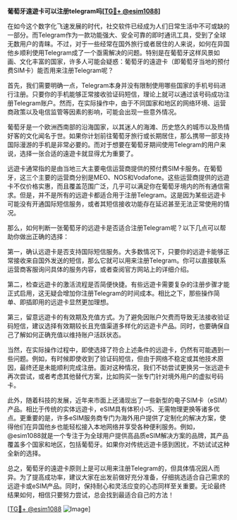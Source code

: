 **葡萄牙遠遊卡可以注册telegram吗[[TG💪+ @esim1088](https://t.me/s/esim1088)]**

在如今这个数字化飞速发展的时代，社交软件已经成为人们日常生活中不可或缺的一部分。而Telegram作为一款功能强大、安全可靠的即时通讯工具，受到了全球无数用户的青睐。不过，对于一些经常在国外旅行或者居住的人来说，如何在异国他乡顺利使用Telegram成了一个亟需解决的问题。特别是在葡萄牙这样风景如画、文化丰富的国家，许多人可能会疑惑：葡萄牙的遠遊卡（即葡萄牙当地的预付费SIM卡）能否用来注册Telegram呢？

首先，我们需要明确一点，Telegram本身并没有限制使用哪些国家的手机号码进行注册。只要你的手机能够正常接收验证码短信，理论上就可以通过该号码成功注册Telegram账户。然而，在实际操作中，由于不同国家和地区的网络环境、运营商政策以及电信监管等因素的影响，可能会出现一些意外情况。

葡萄牙是一个欧洲西南部的沿海国家，以其迷人的海滩、历史悠久的城市以及热情好客的文化闻名于世。如果你计划前往葡萄牙旅行或长期居住，那么携带一部支持国际漫游的手机是非常必要的。而对于想要在葡萄牙期间使用Telegram的用户来说，选择一张合适的遠遊卡就显得尤为重要了。

远遊卡通常指的是由当地三大主要电信运营商提供的预付费SIM卡服务。在葡萄牙，这三个主要的运营商分别是MEO、NOS和Vodafone。这些运营商提供的远遊卡不仅价格实惠，而且覆盖范围广泛，几乎可以满足你在葡萄牙境内的所有通信需求。但是，并不是所有的远遊卡都适合用于注册Telegram。这是因为某些远遊卡可能没有开通国际短信服务，或者其短信接收功能存在延迟甚至无法正常使用的情况。

那么，如何判断一张葡萄牙的远遊卡是否适合注册Telegram呢？以下几点可以帮助你做出正确的选择：

第一，确认远遊卡是否支持国际短信服务。大多数情况下，只要你的远遊卡能够正常接收来自国外发送的短信，那么它就可以用来注册Telegram。你可以直接联系运营商客服询问具体的服务内容，或者查阅官方网站上的详细介绍。

第二，检查远遊卡的激活流程是否简便快捷。有些远遊卡需要复杂的注册步骤才能正式启用，这无疑会增加你注册Telegram的时间成本。相比之下，那些操作简单、即插即用的远遊卡显然更加理想。

第三，留意远遊卡的有效期及充值方式。为了避免因账户欠费而导致无法接收验证码短信，建议选择有效期较长且充值渠道多样化的远遊卡产品。同时，也要确保自己了解如何正确充值以维持账户活跃状态。

当然，在实际操作过程中，即使选择了符合上述条件的远遊卡，仍然有可能遇到一些问题。例如，有时候即使收到了验证码短信，但由于网络不稳定或其他技术原因，最终还是未能顺利完成注册。面对这种情况，我们不妨尝试更换另一张远遊卡再次尝试，或者考虑其他替代方案，比如购买一张专门针对境外用户的虚拟号码卡。

此外，随着科技的发展，近年来市面上还涌现出了一些新型的电子SIM卡（eSIM）产品。相比于传统的实体远遊卡，eSIM具有体积小巧、无需物理更换等诸多优点。更重要的是，许多eSIM服务商专门为海外用户提供了定制化的解决方案，使得他们在异国他乡也能轻松接入本地网络并享受各种便利服务。例如，@esim1088就是一个专注于为全球用户提供高品质eSIM解决方案的品牌，其产品覆盖多个国家和地区，包括葡萄牙。如果你对传统远遊卡感到困扰，不妨试试这种全新的选择。

总之，葡萄牙的遠遊卡原则上是可以用来注册Telegram的，但具体情况因人而异。为了提高成功率，建议大家在出发前做好充分准备，仔细挑选适合自己需求的远遊卡或eSIM产品。同时，保持耐心和灵活应变的心态同样至关重要。无论最终结果如何，相信只要努力尝试，总会找到最适合自己的方法！

[[TG💪+ @esim1088](https://t.me/s/esim1088) ![Image](https://i.postimg.cc/4NQfJmqS/Snipaste-2025-05-13-00-14-12.png)]